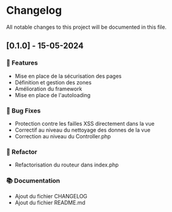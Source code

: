 # Changelog

All notable changes to this project will be documented in this file.

## [0.1.0] - 15-05-2024

### 🚀 Features

- Mise en place de la sécurisation des pages
- Définition et gestion des zones
- Amélioration du framework
- Mise en place de l'autoloading

### 🐛 Bug Fixes

- Protection contre les failles XSS directement dans la vue
- Correctif au niveau du nettoyage des donnes de la vue
- Correction au niveau du Controller.php

### 🚜 Refactor

- Refactorisation du routeur dans index.php

### 📚 Documentation

- Ajout du fichier CHANGELOG
- Ajout du fichier README.md

<!-- generated by git-cliff -->
